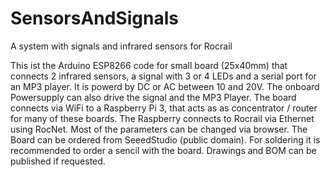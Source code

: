 # SensorsAndSignals
A system with signals and infrared sensors for Rocrail

This ist the Arduino ESP8266 code for small board (25x40mm) that connects 2 infrared sensors, a signal with 3 or 4 LEDs and a serial port for an MP3 player. It is powerd by DC or AC between 10 and 20V. The onboard Powersupply can also drive the signal and the MP3 Player.
The board connects via WiFi to a Raspberry Pi 3, that acts as as concentrator / router for many of these boards.
The Raspberry connects to Rocrail via Ethernet using RocNet.
Most of the parameters can be changed via browser. 
The Board can be ordered from SeeedStudio (public domain). For soldering it is recommended to order a sencil with the board.
Drawings and BOM can be published if requested.
